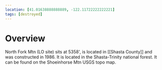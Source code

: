 ```yaml
---
location: [41.01638888888889, -122.11722222222221]
tags: [destroyed]
---
```


# Overview

North Fork Mtn (LO site) sits at 5358', is located in [[Shasta County]] and was constructed in 1986. It is located in the Shasta-Trinity national forest. It can be found on the Shoeinhorse Mtn USGS topo map.

